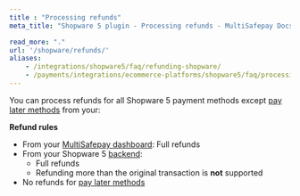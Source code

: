 ```yaml
---
title : "Processing refunds"
meta_title: "Shopware 5 plugin - Processing refunds - MultiSafepay Docs"

read_more: "."
url: '/shopware/refunds/'
aliases: 
    - /integrations/shopware5/faq/refunding-shopware/
    - /payments/integrations/ecommerce-platforms/shopware5/faq/processing-refunds/
---
```

You can process refunds for all Shopware 5 payment methods except [pay later methods](/payment-methods/pay-later) from your:

**Refund rules**  

- From your [MultiSafepay dashboard](/refunds/full-partial/): Full refunds 
- From your Shopware 5 [backend](/glossaries/multisafepay-glossary/#backend):  
    - Full refunds 
    - Refunding more than the original transaction is **not** supported
- No refunds for [pay later methods](/payment-methods/pay-later)


